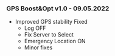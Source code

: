 ### GPS Boost&Opt v1.0 - 09.05.2022

* Improved GPS stability Fixed
  * Log OFF
  * Fix Server to Select
  * Emergency Location ON
  * Minor fixes
